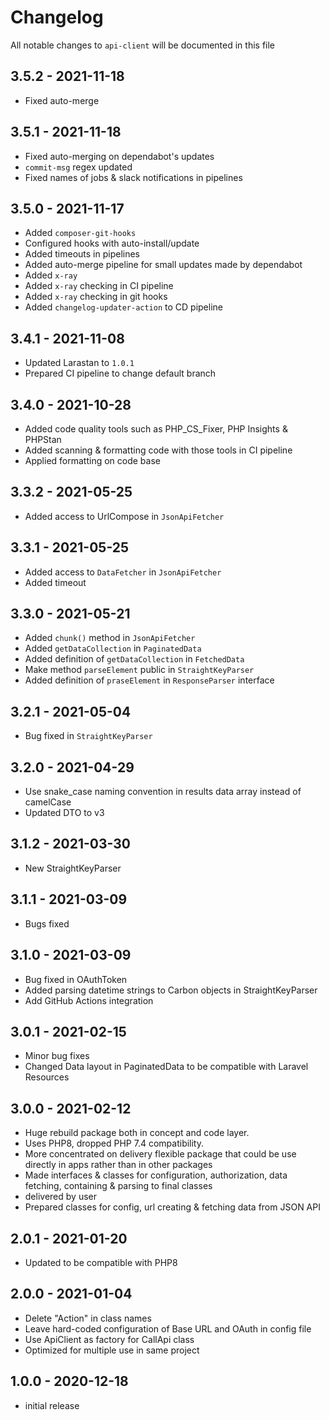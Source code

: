 # Changelog

All notable changes to `api-client` will be documented in this file

## 3.5.2 - 2021-11-18

- Fixed auto-merge

## 3.5.1 - 2021-11-18

- Fixed auto-merging on dependabot's updates
- `commit-msg` regex updated
- Fixed names of jobs & slack notifications in pipelines

## 3.5.0 - 2021-11-17

- Added `composer-git-hooks`
- Configured hooks with auto-install/update
- Added timeouts in pipelines
- Added  auto-merge pipeline for small updates made by dependabot
- Added `x-ray`
- Added `x-ray` checking in CI pipeline
- Added `x-ray` checking in git hooks
- Added `changelog-updater-action` to CD pipeline

## 3.4.1 - 2021-11-08

- Updated Larastan to `1.0.1`
- Prepared CI pipeline to change default branch

## 3.4.0 - 2021-10-28

- Added code quality tools such as PHP_CS_Fixer, PHP Insights & PHPStan
- Added scanning & formatting code with those tools in CI pipeline
- Applied formatting on code base

## 3.3.2 - 2021-05-25

- Added access to UrlCompose in `JsonApiFetcher`

## 3.3.1 - 2021-05-25

- Added access to `DataFetcher` in `JsonApiFetcher`
- Added timeout

## 3.3.0 - 2021-05-21

- Added `chunk()` method in `JsonApiFetcher`
- Added `getDataCollection` in `PaginatedData`
- Added definition of `getDataCollection` in `FetchedData`
- Make method `parseElement` public in `StraightKeyParser`
- Added definition of `praseElement` in `ResponseParser` interface

## 3.2.1 - 2021-05-04

- Bug fixed in `StraightKeyParser`

## 3.2.0 - 2021-04-29

- Use snake_case naming convention in results data array instead of camelCase
- Updated DTO to v3

## 3.1.2 - 2021-03-30

- New StraightKeyParser

## 3.1.1 - 2021-03-09

- Bugs fixed

## 3.1.0 - 2021-03-09

- Bug fixed in OAuthToken
- Added parsing datetime strings to Carbon objects in StraightKeyParser
- Add GitHub Actions integration

## 3.0.1 - 2021-02-15

- Minor bug fixes
- Changed Data layout in PaginatedData to be compatible with Laravel Resources

## 3.0.0 - 2021-02-12

- Huge rebuild package both in concept and code layer.
- Uses PHP8, dropped PHP 7.4 compatibility.
- More concentrated on delivery flexible package that could be use directly in apps rather than in other packages
- Made interfaces & classes for configuration, authorization, data fetching, containing & parsing to final classes
- delivered by user
- Prepared classes for config, url creating & fetching data from JSON API

## 2.0.1 - 2021-01-20

- Updated to be compatible with PHP8

## 2.0.0 - 2021-01-04

- Delete "Action" in class names
- Leave hard-coded configuration of Base URL and OAuth in config file
- Use ApiClient as factory for CallApi class
- Optimized for multiple use in same project

## 1.0.0 - 2020-12-18

- initial release
